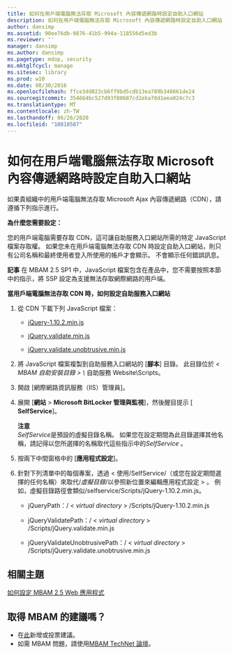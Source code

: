 ```yaml
---
title: 如何在用戶端電腦無法存取 Microsoft 內容傳遞網路時設定自助入口網站
description: 如何在用戶端電腦無法存取 Microsoft 內容傳遞網路時設定自助入口網站
author: dansimp
ms.assetid: 90ee76db-9876-41b5-994a-118556d5ed3b
ms.reviewer: ''
manager: dansimp
ms.author: dansimp
ms.pagetype: mdop, security
ms.mktglfcycl: manage
ms.sitesec: library
ms.prod: w10
ms.date: 08/30/2016
ms.openlocfilehash: ffce3dd023cb6ff9bd5cdb13ea789b348661de24
ms.sourcegitcommit: 354664bc527d93f80687cd2eba70d1eea024c7c3
ms.translationtype: MT
ms.contentlocale: zh-TW
ms.lasthandoff: 06/26/2020
ms.locfileid: "10810587"
---
```

# 如何在用戶端電腦無法存取 Microsoft 內容傳遞網路時設定自助入口網站


如果貴組織中的用戶端電腦無法存取 Microsoft Ajax 內容傳遞網路（CDN），請遵循下列指示進行。

**為什麼您需要設定：**

您的用戶端電腦需要存取 CDN，這可讓自助服務入口網站所需的特定 JavaScript 檔案存取權。 如果您未在用戶端電腦無法存取 CDN 時設定自助入口網站，則只有公司名稱和最終使用者登入所使用的帳戶才會顯示。 不會顯示任何錯誤訊息。

**記事** 在 MBAM 2.5 SP1 中，JavaScript 檔案包含在產品中，您不需要按照本節中的指示，將 SSP 設定為支援無法存取網際網路的用戶端。

 

**當用戶端電腦無法存取 CDN 時，如何設定自助服務入口網站**

1. 從 CDN 下載下列 JavaScript 檔案：

   -   [jQuery-1.10.2.min.js](https://go.microsoft.com/fwlink/?LinkID=390515)

   -   [jQuery.validate.min.js](https://go.microsoft.com/fwlink/?LinkID=390516)

   -   [jQuery.validate.unobtrusive.min.js](https://go.microsoft.com/fwlink/?LinkID=390517)

2. 將 JavaScript 檔案複製到自助服務入口網站的 [**腳本**] 目錄。 此目錄位於 <em> &lt; MBAM 自助安裝目錄 &gt; \\ </em> 自助服務 Website\\Scripts。

3. 開啟 [網際網路資訊服務（IIS）管理員]。

4. 展開 [**網站** &gt; **Microsoft BitLocker 管理與監視**]，然後醒目提示 [ **SelfService**]。

   **注意**  
   *SelfService*是預設的虛擬目錄名稱。 如果您在設定期間為此目錄選擇其他名稱，請記得以您所選擇的名稱取代這些指示中的*SelfService* 。

     

5. 按兩下中間窗格中的 [**應用程式設定**]。

6. 針對下列清單中的每個專案，透過 &lt; 使用/SelfService/（或您在設定期間選擇的任何名稱）來取代/*虛擬目錄*/以參照新位置來編輯應用程式設定 &gt; 。 例如，虛擬目錄路徑會類似/selfservice/Scripts/jQuery-1.10.2.min.js。

   -   jQueryPath：/ &lt; *virtual directory* &gt; /Scripts/jQuery-1.10.2.min.js

   -   jQueryValidatePath：/ &lt; *virtual directory* &gt; /Scripts/jQuery.validate.min.js

   -   jQueryValidateUnobtrusivePath：/ &lt; *virtual directory* &gt; /Scripts/jQuery.validate.unobtrusive.min.js



## 相關主題


[如何設定 MBAM 2.5 Web 應用程式](how-to-configure-the-mbam-25-web-applications.md)

 

## 取得 MBAM 的建議嗎？
- 在[此](http://mbam.uservoice.com/forums/268571-microsoft-bitlocker-administration-and-monitoring)新增或投票建議。 
- 如需 MBAM 問題，請使用[MBAM TechNet 論壇](https://social.technet.microsoft.com/Forums/home?forum=mdopmbam)。 





